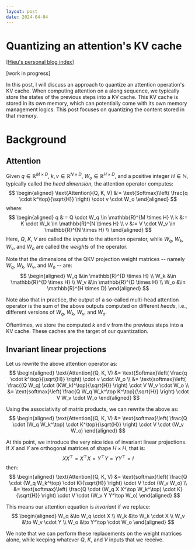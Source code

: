 ```yaml
---
layout: post
date: 2024-04-04
---
```


Quantizing an attention's KV cache
==================================

[[Hieu's personal blog index](./index)]

[work in progress]

In this post, I will discuss an approach to quantize an attention operation's KV
cache.  When computing attention on a along sequence, we typically store the
states of the previous steps into a KV cache. This KV cache is stored in its own
memory, which can potentially come with its own memory management logics.  This
post focuses on quantizing the content stored in that memory.

# Background

## Attention
Given $q \in \mathbb{R}^{M \times D}$, $k, v \in \mathbb{R}^{N \times D}$, $W_o
\in \mathbb{R}^{H \times D}$, and a positive integer $H \in \mathbb{N}$,
typically called the *head dimension*, the attention operator computes:
$$
\begin{aligned}
\text{Attention}(Q, K, V)
  &:= \text{Softmax}\left(
      \frac{q \cdot k^\top}{\sqrt{H}}
    \right)
    \cdot v \cdot W_o
\end{aligned}
$$
where:
$$
\begin{aligned}
q &:= Q \cdot W_q \in \mathbb{R}^{M \times H} \\
k &:= K \cdot W_k \in \mathbb{R}^{N \times H} \\
v &:= V \cdot W_v \in \mathbb{R}^{N \times H} \\
\end{aligned}
$$
Here, $Q$, $K$, $V$ are called the *inputs* to the attention operator, while $W_q$,
$W_k$, $W_v$, and $W_o$ are called the *weights* of the operator.

Note that the dimensions of the QKV projection weight matrices -- namely $W_q$,
$W_k$, $W_v$, and $W_o$ -- are:
$$
\begin{aligned}
W_q &\in \mathbb{R}^{D \times H} \\
W_k &\in \mathbb{R}^{D \times H} \\
W_v &\in \mathbb{R}^{D \times H} \\
W_o &\in \mathbb{R}^{H \times D}
\end{aligned}
$$

Note also that in practice, the output of a so-called multi-head attention
operator is the sum of the above outputs computed on different *heads*, i.e.,
different versions of $W_q$, $W_k$, $W_v$, and $W_o$.

Oftentimes, we store the computed $k$ and $v$ from the previous steps into a KV
cache. These caches are the target of our quantization.

## Invariant linear projections
Let us rewrite the above attention operator as:
$$
\begin{aligned}
\text{Attention}(Q, K, V)
  &= \text{Softmax}\left(
       \frac{q \cdot k^\top}{\sqrt{H}}
     \right)
     \cdot v \cdot W_o \\
  &= \text{softmax}\left(
       \frac{(Q W_q) \cdot (KW_k)^\top}{\sqrt{H}}
     \right)
     \cdot V W_v \cdot W_o \\
  &= \text{softmax}\left(
       \frac{Q W_q W_k^\top K^\top}{\sqrt{H}}
     \right)
     \cdot V W_v \cdot W_o
\end{aligned}
$$

Using the associativity of matrix products, we can rewrite the above as:
$$
\begin{aligned}
\text{Attention}(Q, K, V)
  &= \text{softmax}\left(
       \frac{Q \cdot (W_q W_k^\top) \cdot K^\top}{\sqrt{H}}
     \right)
     \cdot V \cdot (W_v W_o)
\end{aligned}
$$

At this point, we introduce the very nice idea of invariant linear projections.
If $X$ and $Y$ are orthogonal matrices of shape $H \times H$, that is:
$$
X X^\top = X^\top X = Y^\top Y = Y Y^\top = I
$$
then:
$$
\begin{aligned}
\text{Attention}(Q, K, V)
  &= \text{softmax}\left(
       \frac{Q \cdot (W_q W_k^\top) \cdot K}{\sqrt{H}}
     \right)
     \cdot V \cdot (W_v W_o) \\
  &= \text{softmax}\left(
       \frac{Q \cdot (W_q X X^\top W_k^\top) \cdot K}{\sqrt{H}}
     \right)
     \cdot V \cdot (W_v Y Y^\top W_o)
\end{aligned}
$$

This means our attention equation is *invariant* if we replace:
$$
\begin{aligned}
W_q &\to W_q \cdot X  \\
W_k &\to W_k \cdot X  \\
W_v &\to W_v \cdot Y  \\
W_o &\to Y^\top \cdot W_o
\end{aligned}
$$

We note that we can perform these replacements on the weight matrices alone, while
keeping whatever $Q$, $K$, and $V$ inputs that we receive.
